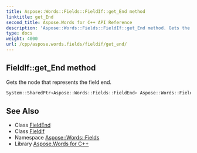 ```yaml
---
title: Aspose::Words::Fields::FieldIf::get_End method
linktitle: get_End
second_title: Aspose.Words for C++ API Reference
description: 'Aspose::Words::Fields::FieldIf::get_End method. Gets the node that represents the field end in C++.'
type: docs
weight: 4000
url: /cpp/aspose.words.fields/fieldif/get_end/
---
```

## FieldIf::get_End method


Gets the node that represents the field end.

```cpp
System::SharedPtr<Aspose::Words::Fields::FieldEnd> Aspose::Words::Fields::FieldIf::get_End() override
```

## See Also

* Class [FieldEnd](../../fieldend/)
* Class [FieldIf](../)
* Namespace [Aspose::Words::Fields](../../)
* Library [Aspose.Words for C++](../../../)
